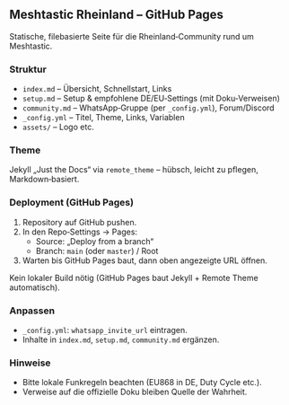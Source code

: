 ## Meshtastic Rheinland – GitHub Pages

Statische, filebasierte Seite für die Rheinland‑Community rund um Meshtastic.

### Struktur

- `index.md` – Übersicht, Schnellstart, Links
- `setup.md` – Setup & empfohlene DE/EU‑Settings (mit Doku‑Verweisen)
- `community.md` – WhatsApp‑Gruppe (per `_config.yml`), Forum/Discord
- `_config.yml` – Titel, Theme, Links, Variablen
- `assets/` – Logo etc.

### Theme

Jekyll „Just the Docs“ via `remote_theme` – hübsch, leicht zu pflegen, Markdown‑basiert.

### Deployment (GitHub Pages)

1. Repository auf GitHub pushen.
2. In den Repo‑Settings → Pages:
   - Source: „Deploy from a branch“
   - Branch: `main` (oder `master`) / Root
3. Warten bis GitHub Pages baut, dann oben angezeigte URL öffnen.

Kein lokaler Build nötig (GitHub Pages baut Jekyll + Remote Theme automatisch).

### Anpassen

- `_config.yml`: `whatsapp_invite_url` eintragen.
- Inhalte in `index.md`, `setup.md`, `community.md` ergänzen.

### Hinweise

- Bitte lokale Funkregeln beachten (EU868 in DE, Duty Cycle etc.).
- Verweise auf die offizielle Doku bleiben Quelle der Wahrheit.

